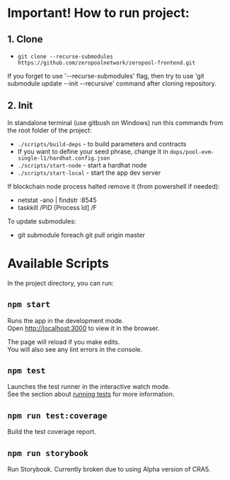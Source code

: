 # Important! How to run project:

## 1. Clone
- `git clone --recurse-submodules https://github.com/zeropoolnetwork/zeropool-frontend.git`

If you forget to use '--recurse-submodules' flag, then try to use 'git submodule update --init --recursive' command after cloning repository.

## 2. Init
In standalone terminal (use gitbush on Windows) run this commands from the root folder of the project:
- `./scripts/build-deps` - to build parameters and contracts
- If you want to define your seed phrase, change it in `deps/pool-evm-single-l1/hardhat.config.json`
- `./scripts/start-node` - start a hardhat node
- `./scripts/start-local` - start the app dev server

If blockchain node process halted remove it (from powershell if needed):

- netstat -ano | findstr :8545
- taskkill /PID [Process Id] /F 

To update submodules:

- git submodule foreach git pull origin master


# Available Scripts

In the project directory, you can run:

## `npm start`

Runs the app in the development mode.<br />
Open [http://localhost:3000](http://localhost:3000) to view it in the browser.

The page will reload if you make edits.<br />
You will also see any lint errors in the console.

## `npm test`

Launches the test runner in the interactive watch mode.<br />
See the section about [running tests](https://facebook.github.io/create-react-app/docs/running-tests) for more information.<br />

## `npm run test:coverage`

Build the test coverage report.

## `npm run storybook`

Run Storybook. Currently broken due to using Alpha version of CRA5.

